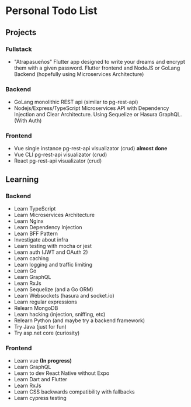 # Personal Todo List

## Projects

### Fullstack
 - "Atrapasueños" Flutter app designed to write your dreams and encrypt them with a given password. Flutter frontend and NodeJS or GoLang Backend (hopefully using Microservices Architecture)

### Backend
 - GoLang monolithic REST api (similar to pg-rest-api)
 - Nodejs/Express/TypeScript Microservices API with Dependency Injection and Clear Architecture. Using Sequelize or Hasura GraphQL. (With Auth)

### Frontend
 - Vue single instance pg-rest-api visualizator (crud) **almost done**
 - Vue CLI pg-rest-api visualizator (crud)
 - React pg-rest-api visualizator (crud)

## Learning

### Backend
 - Learn TypeScript
 - Learn Microservices Architecture
 - Learn Nginx
 - Learn Dependency Injection
 - Learn BFF Pattern
 - Investigate about infra
 - Learn testing with mocha or jest
 - Learn auth (JWT and OAuth 2)
 - Learn caching
 - Learn logging and traffic limiting
 - Learn Go
 - Learn GraphQL
 - Learn RxJs
 - Learn Sequelize (and a Go ORM)
 - Learn Websockets (hasura and socket.io)
 - Learn regular expressions
 - Relearn MongoDB
 - Learn hacking (injection, sniffing, etc)
 - Relearn Python  (and maybe try a backend framework)
 - Try Java (just for fun)
 - Try asp.net core (curiosity)

### Frontend
- Learn vue **(In progress)**
- Learn GraphQL
- Learn to dev React Native without Expo
- Learn Dart and Flutter
- Learn RxJs
- Learn CSS backwards compatibility with fallbacks
- Learn cypress testing